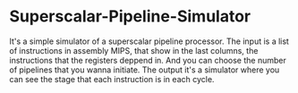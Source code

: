 # Superscalar-Pipeline-Simulator
It's a simple simulator of a superscalar pipeline processor.
The input is a list of instructions in assembly MIPS, that show in the last columns, the instructions that the registers deppend in. And you can choose the number of pipelines that you wanna initiate.
The output it's a simulator where you can see the stage that each instruction is in each cycle.
